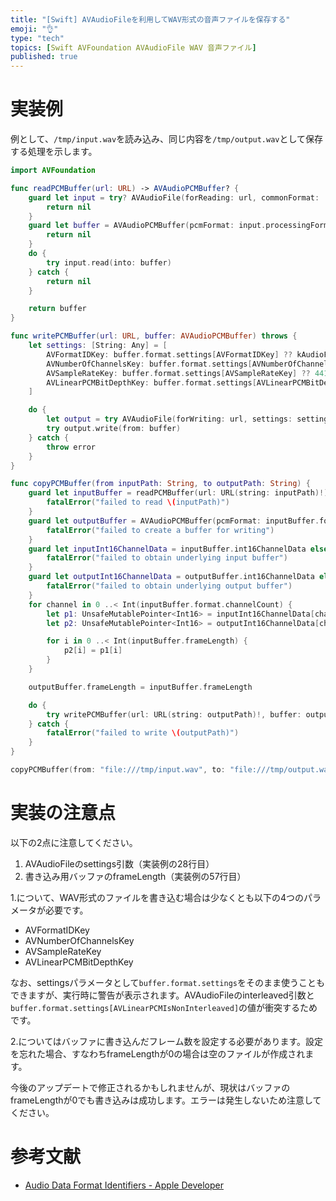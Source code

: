 ```yaml
---
title: "[Swift] AVAudioFileを利用してWAV形式の音声ファイルを保存する"
emoji: "👌"
type: "tech"
topics: [Swift AVFoundation AVAudioFile WAV 音声ファイル]
published: true
---
```

# 実装例

例として、`/tmp/input.wav`を読み込み、同じ内容を`/tmp/output.wav`として保存する処理を示します。

```swift
import AVFoundation

func readPCMBuffer(url: URL) -> AVAudioPCMBuffer? {
    guard let input = try? AVAudioFile(forReading: url, commonFormat: .pcmFormatInt16, interleaved: false) else {
        return nil
    }
    guard let buffer = AVAudioPCMBuffer(pcmFormat: input.processingFormat, frameCapacity: AVAudioFrameCount(input.length)) else {
        return nil
    }
    do {
        try input.read(into: buffer)
    } catch {
        return nil
    }

    return buffer
}

func writePCMBuffer(url: URL, buffer: AVAudioPCMBuffer) throws {
    let settings: [String: Any] = [
        AVFormatIDKey: buffer.format.settings[AVFormatIDKey] ?? kAudioFormatLinearPCM,
        AVNumberOfChannelsKey: buffer.format.settings[AVNumberOfChannelsKey] ?? 2,
        AVSampleRateKey: buffer.format.settings[AVSampleRateKey] ?? 44100,
        AVLinearPCMBitDepthKey: buffer.format.settings[AVLinearPCMBitDepthKey] ?? 16
    ]

    do {
        let output = try AVAudioFile(forWriting: url, settings: settings, commonFormat: .pcmFormatInt16, interleaved: false)
        try output.write(from: buffer)
    } catch {
        throw error
    }
}

func copyPCMBuffer(from inputPath: String, to outputPath: String) {
    guard let inputBuffer = readPCMBuffer(url: URL(string: inputPath)!) else {
        fatalError("failed to read \(inputPath)")
    }
    guard let outputBuffer = AVAudioPCMBuffer(pcmFormat: inputBuffer.format, frameCapacity: inputBuffer.frameLength) else {
        fatalError("failed to create a buffer for writing")
    }
    guard let inputInt16ChannelData = inputBuffer.int16ChannelData else {
        fatalError("failed to obtain underlying input buffer")
    }
    guard let outputInt16ChannelData = outputBuffer.int16ChannelData else {
        fatalError("failed to obtain underlying output buffer")
    }
    for channel in 0 ..< Int(inputBuffer.format.channelCount) {
        let p1: UnsafeMutablePointer<Int16> = inputInt16ChannelData[channel]
        let p2: UnsafeMutablePointer<Int16> = outputInt16ChannelData[channel]

        for i in 0 ..< Int(inputBuffer.frameLength) {
            p2[i] = p1[i]
        }
    }

    outputBuffer.frameLength = inputBuffer.frameLength

    do {
        try writePCMBuffer(url: URL(string: outputPath)!, buffer: outputBuffer)
    } catch {
        fatalError("failed to write \(outputPath)")
    }
}

copyPCMBuffer(from: "file:///tmp/input.wav", to: "file:///tmp/output.wav")
```

# 実装の注意点

以下の2点に注意してください。

1. AVAudioFileのsettings引数（実装例の28行目）
1. 書き込み用バッファのframeLength（実装例の57行目）

1.について、WAV形式のファイルを書き込む場合は少なくとも以下の4つのパラメータが必要です。

- AVFormatIDKey
- AVNumberOfChannelsKey
- AVSampleRateKey
- AVLinearPCMBitDepthKey

なお、settingsパラメータとして`buffer.format.settings`をそのまま使うこともできますが、実行時に警告が表示されます。AVAudioFileのinterleaved引数と`buffer.format.settings[AVLinearPCMIsNonInterleaved]`の値が衝突するためです。

2.についてはバッファに書き込んだフレーム数を設定する必要があります。設定を忘れた場合、すなわちframeLengthが0の場合は空のファイルが作成されます。

今後のアップデートで修正されるかもしれませんが、現状はバッファのframeLengthが0でも書き込みは成功します。エラーは発生しないため注意してください。

# 参考文献

- [Audio Data Format Identifiers - Apple Developer](https://developer.apple.com/documentation/coreaudiotypes/coreaudiotype_constants/1572096-audio_data_format_identifiers)
